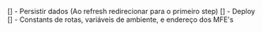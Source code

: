[] - Persistir dados (Ao refresh redirecionar para o primeiro step)
[] - Deploy
[] - Constants de rotas, variáveis de ambiente, e endereço dos MFE's
